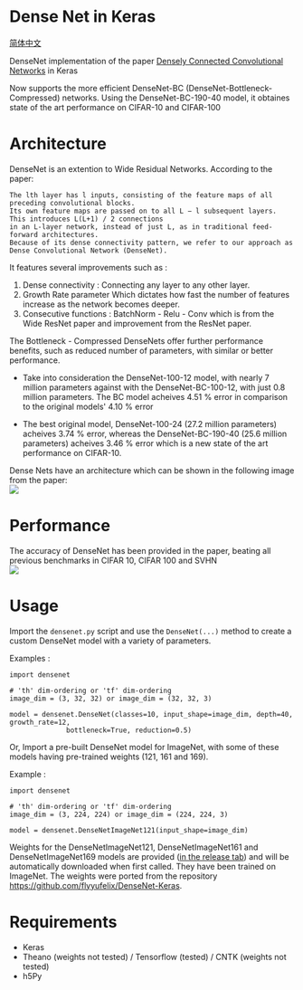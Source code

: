 # Dense Net in Keras

[简体中文](/zh-hans/examples/keras/DenseNet/README.md)

DenseNet implementation of the paper [Densely Connected Convolutional Networks](https://arxiv.org/pdf/1608.06993v3.pdf) in Keras

Now supports the more efficient DenseNet-BC (DenseNet-Bottleneck-Compressed) networks. Using the DenseNet-BC-190-40 model, 
it obtaines state of the art performance on CIFAR-10 and CIFAR-100

# Architecture
DenseNet is an extention to Wide Residual Networks. According to the paper: <br>
```
The lth layer has l inputs, consisting of the feature maps of all preceding convolutional blocks. 
Its own feature maps are passed on to all L − l subsequent layers. This introduces L(L+1) / 2 connections 
in an L-layer network, instead of just L, as in traditional feed-forward architectures. 
Because of its dense connectivity pattern, we refer to our approach as Dense Convolutional Network (DenseNet).
```

It features several improvements such as :

1. Dense connectivity : Connecting any layer to any other layer.
2. Growth Rate parameter Which dictates how fast the number of features increase as the network becomes deeper.
3. Consecutive functions : BatchNorm - Relu - Conv which is from the Wide ResNet paper and improvement from the ResNet paper.

The Bottleneck - Compressed DenseNets offer further performance benefits, such as reduced number of parameters, with similar or better performance. 

- Take into consideration the DenseNet-100-12 model, with nearly 7 million parameters against with the DenseNet-BC-100-12, with just 0.8 million parameters.
The BC model acheives 4.51 % error in comparison to the original models' 4.10 % error

- The best original model, DenseNet-100-24 (27.2 million parameters) acheives 3.74 % error, whereas the DenseNet-BC-190-40 (25.6 million parameters) acheives
3.46 % error which is a new state of the art performance on CIFAR-10.

Dense Nets have an architecture which can be shown in the following image from the paper: <br>
<img src="https://github.com/titu1994/DenseNet/blob/master/images/dense_net.JPG?raw=true">

# Performance
The accuracy of DenseNet has been provided in the paper, beating all previous benchmarks in CIFAR 10, CIFAR 100 and SVHN <br>
<img src="https://github.com/titu1994/DenseNet/blob/master/images/accuracy_densenet.JPG?raw=true">

# Usage

Import the `densenet.py` script and use the `DenseNet(...)` method to create a custom DenseNet model with a variety of parameters.

Examples : 

```
import densenet

# 'th' dim-ordering or 'tf' dim-ordering
image_dim = (3, 32, 32) or image_dim = (32, 32, 3)

model = densenet.DenseNet(classes=10, input_shape=image_dim, depth=40, growth_rate=12, 
			  bottleneck=True, reduction=0.5)
```

Or, Import a pre-built DenseNet model for ImageNet, with some of these models having pre-trained weights (121, 161 and 169).

Example : 
```
import densenet

# 'th' dim-ordering or 'tf' dim-ordering
image_dim = (3, 224, 224) or image_dim = (224, 224, 3)

model = densenet.DenseNetImageNet121(input_shape=image_dim)
```

Weights for the DenseNetImageNet121, DenseNetImageNet161 and DenseNetImageNet169 models are provided ([in the release tab](https://github.com/titu1994/DenseNet/releases)) and will be automatically downloaded when first called. They have been trained on ImageNet. The weights were ported from the repository https://github.com/flyyufelix/DenseNet-Keras.



# Requirements

- Keras
- Theano (weights not tested) / Tensorflow (tested) / CNTK (weights not tested)
- h5Py

